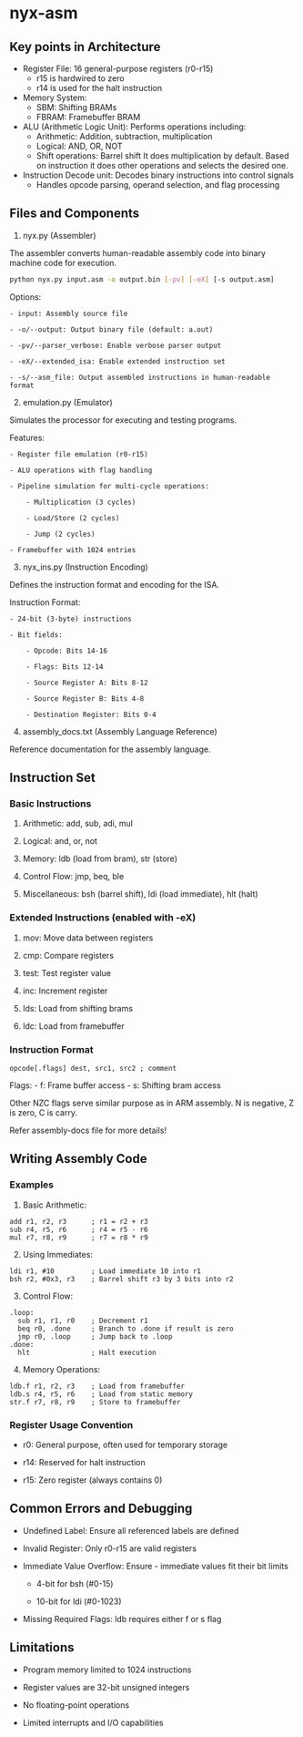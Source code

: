 # nyx-asm

## Key points in Architecture

* Register File: 16 general-purpose registers (r0-r15)
    - r15 is hardwired to zero
    - r14 is used for the halt instruction
* Memory System:
    - SBM: Shifting BRAMs
    - FBRAM: Framebuffer BRAM
* ALU (Arithmetic Logic Unit): Performs operations including:
    - Arithmetic: Addition, subtraction, multiplication
    - Logical: AND, OR, NOT
    - Shift operations: Barrel shift
    It does multiplication by default. Based on instruction it does other operations and selects the desired one.
* Instruction Decode unit: Decodes binary instructions into control signals
    - Handles opcode parsing, operand selection, and flag processing

## Files and Components

1. nyx.py (Assembler)

The assembler converts human-readable assembly code into binary machine code for execution.

```bash
python nyx.py input.asm -o output.bin [-pv] [-eX] [-s output.asm]
```
Options:

    - input: Assembly source file

    - -o/--output: Output binary file (default: a.out)

    - -pv/--parser_verbose: Enable verbose parser output

    - -eX/--extended_isa: Enable extended instruction set

    - -s/--asm_file: Output assembled instructions in human-readable format

2. emulation.py (Emulator)

Simulates the processor for executing and testing programs.

Features:

    - Register file emulation (r0-r15)

    - ALU operations with flag handling

    - Pipeline simulation for multi-cycle operations:

        - Multiplication (3 cycles)

        - Load/Store (2 cycles)

        - Jump (2 cycles)

    - Framebuffer with 1024 entries

3. nyx_ins.py (Instruction Encoding)

Defines the instruction format and encoding for the ISA.

Instruction Format:

    - 24-bit (3-byte) instructions

    - Bit fields:

        - Opcode: Bits 14-16

        - Flags: Bits 12-14

        - Source Register A: Bits 8-12

        - Source Register B: Bits 4-8

        - Destination Register: Bits 0-4

4. assembly_docs.txt (Assembly Language Reference)

Reference documentation for the assembly language.

## Instruction Set

### Basic Instructions

1. Arithmetic: add, sub, adi, mul

2. Logical: and, or, not

3. Memory: ldb (load from bram), str (store)

4. Control Flow: jmp, beq, ble

5. Miscellaneous: bsh (barrel shift), ldi (load immediate), hlt (halt)

### Extended Instructions (enabled with -eX)

1. mov: Move data between registers

2. cmp: Compare registers

3. test: Test register value

4. inc: Increment register

5. lds: Load from shifting brams

6. ldc: Load from framebuffer

### Instruction Format

```
opcode[.flags] dest, src1, src2 ; comment
```

Flags:
    - f: Frame buffer access
    - s: Shifting bram access

Other NZC flags serve similar purpose as in ARM assembly. N is negative, Z is zero, C is carry.

Refer assembly-docs file for more details!

## Writing Assembly Code

### Examples

1. Basic Arithmetic:
```
add r1, r2, r3      ; r1 = r2 + r3
sub r4, r5, r6      ; r4 = r5 - r6
mul r7, r8, r9      ; r7 = r8 * r9
```

2. Using Immediates:

```
ldi r1, #10         ; Load immediate 10 into r1
bsh r2, #0x3, r3    ; Barrel shift r3 by 3 bits into r2
```

3. Control Flow:

```
.loop:
  sub r1, r1, r0    ; Decrement r1
  beq r0, .done     ; Branch to .done if result is zero
  jmp r0, .loop     ; Jump back to .loop
.done:
  hlt               ; Halt execution
```

4. Memory Operations:

```
ldb.f r1, r2, r3    ; Load from framebuffer
ldb.s r4, r5, r6    ; Load from static memory
str.f r7, r8, r9    ; Store to framebuffer
```

### Register Usage Convention

- r0: General purpose, often used for temporary storage

- r14: Reserved for halt instruction

- r15: Zero register (always contains 0)

## Common Errors and Debugging

* Undefined Label: Ensure all referenced labels are defined

* Invalid Register: Only r0-r15 are valid registers

* Immediate Value Overflow: Ensure - immediate values fit their bit limits

    - 4-bit for bsh (#0-15)

    - 10-bit for ldi (#0-1023)

* Missing Required Flags: ldb requires either f or s flag

## Limitations

- Program memory limited to 1024 instructions

- Register values are 32-bit unsigned integers

- No floating-point operations

- Limited interrupts and I/O capabilities